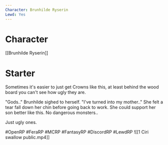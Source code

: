 ```yaml
---
Character: Brunhilde Ryserin
Lewd: Yes
---
```

# Character
[[Brunhilde Ryserin]]

# Starter
Sometimes it's easier to just get Crowns like this, at least behind the wood board you can't see how ugly they are. 

"Gods.." Brunhilde sighed to herself. "I've turned into my mother.." She felt a tear fall down her chin before going back to work. She could support her son better like this. No dangerous monsters.. 

Just ugly ones.  

#OpenRP #FeraRP #MCRP #FantasyRP #DiscordRP #LewdRP 
![[1 Ciri swallow public.mp4]]